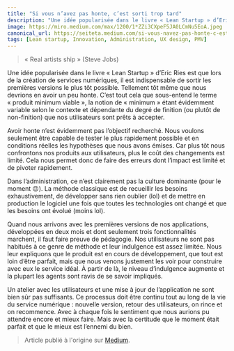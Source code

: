 ```yaml
---
title: "Si vous n’avez pas honte, c’est sorti trop tard"
description: "Une idée popularisée dans le livre « Lean Startup » d’Eric Ries est que lors de la création de services numériques, il est indispensable de sortir les premières versions le plus tôt possible."
image: https://miro.medium.com/max/1200/1*ZZi3CXpeF5JA0LCmNu5EoA.jpeg
canonical_url: https://seiteta.medium.com/si-vous-navez-pas-honte-c-est-sorti-trop-tard-cff89b5a91e4
tags: [Lean startup, Innovation, Administration, UX design, PMV]
---
```


> « Real artists ship » (Steve Jobs)

Une idée popularisée dans le livre « Lean Startup » d’Eric Ries est que lors de la création de services numériques, il est indispensable de sortir les premières versions le plus tôt possible. Tellement tôt même que nous devrions en avoir un peu honte. C’est tout cela que sous-entend le terme « produit minimum viable », la notion de « minimum » étant évidemment variable selon le contexte et dépendante du degré de finition (ou plutôt de non-finition) que nos utilisateurs sont prêts à accepter.

Avoir honte n’est évidemment pas l’objectif recherché. Nous voulons seulement être capable de tester le plus rapidement possible et en conditions réelles les hypothèses que nous avons émises. Car plus tôt nous confrontons nos produits aux utilisateurs, plus le coût des changements est limité. Cela nous permet donc de faire des erreurs dont l’impact est limité et de pivoter rapidement.

Dans l’administration, ce n’est clairement pas la culture dominante (pour le moment 😉). La méthode classique est de recueillir les besoins exhaustivement, de développer sans rien oublier (lol) et de mettre en production le logiciel une fois que toutes les technologies ont changé et que les besoins ont évolué (moins lol).

Quand nous arrivons avec les premières versions de nos applications, développées en deux mois et dont seulement trois fonctionnalités marchent, il faut faire preuve de pédagogie. Nos utilisateurs ne sont pas habitués à ce genre de méthode et leur indulgence est assez limitée. Nous leur expliquons que le produit est en cours de développement, que tout est loin d’être parfait, mais que nous venons justement les voir pour construire avec eux le service idéal. À partir de là, le niveau d’indulgence augmente et la plupart les agents sont ravis de se savoir impliqués.

Un atelier avec les utilisateurs et une mise à jour de l’application ne sont bien sûr pas suffisants. Ce processus doit être continu tout au long de la vie du service numérique : nouvelle version, retour des utilisateurs, on rince et on recommence. Avec à chaque fois le sentiment que nous aurions pu attendre encore et mieux faire. Mais avec la certitude que le moment était parfait et que le mieux est l’ennemi du bien.

> Article publié à l'origine sur [Medium](https://seiteta.medium.com/si-vous-navez-pas-honte-c-est-sorti-trop-tard-cff89b5a91e4).
